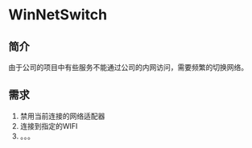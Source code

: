 # WinNetSwitch

## 简介
由于公司的项目中有些服务不能通过公司的内网访问，需要频繁的切换网络。

## 需求
1. 禁用当前连接的网络适配器
2. 连接到指定的WIFI
3. 。。。
